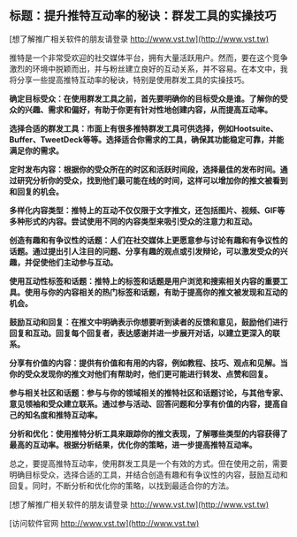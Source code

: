 ## **标题：提升推特互动率的秘诀：群发工具的实操技巧**

[想了解推广相关软件的朋友请登录 http://www.vst.tw](http://www.vst.tw)

推特是一个非常受欢迎的社交媒体平台，拥有大量活跃用户。然而，要在这个竞争激烈的环境中脱颖而出，并与粉丝建立良好的互动关系，并不容易。在本文中，我将分享一些提高推特互动率的秘诀，特别是使用群发工具的实操技巧。

**确定目标受众：在使用群发工具之前，首先要明确你的目标受众是谁。了解你的受众的兴趣、需求和偏好，有助于你更有针对性地创建内容，从而提高互动率。**

**选择合适的群发工具：市面上有很多推特群发工具可供选择，例如Hootsuite、Buffer、TweetDeck等等。选择适合你需求的工具，确保其功能稳定可靠，并能满足你的需求。**

**定时发布内容：根据你的受众所在的时区和活跃时间段，选择最佳的发布时间。通过研究分析你的受众，找到他们最可能在线的时间，这样可以增加你的推文被看到和回复的机会。**

**多样化内容类型：推特上的互动不仅仅限于文字推文，还包括图片、视频、GIF等多种形式的内容。尝试使用不同的内容类型来吸引受众的注意力和互动。**

**创造有趣和有争议性的话题：人们在社交媒体上更愿意参与讨论有趣和有争议性的话题。通过提出引人注目的问题、分享有趣的观点或引发辩论，可以激发受众的兴趣，并促使他们主动参与互动。**

**使用互动性标签和话题：推特上的标签和话题是用户浏览和搜索相关内容的重要工具。使用与你的内容相关的热门标签和话题，有助于提高你的推文被发现和互动的机会。**

**鼓励互动和回复：在推文中明确表示你想要听到读者的反馈和意见，鼓励他们进行回复和互动。回复每个回复者，表达感谢并进一步展开对话，以建立更深入的联系。**

**分享有价值的内容：提供有价值和有用的内容，例如教程、技巧、观点和见解。当你的受众发现你的推文对他们有帮助时，他们更可能进行转发、点赞和回复。**

**参与相关社区和话题：参与与你的领域相关的推特社区和话题讨论，与其他专家、意见领袖和受众建立联系。通过参与活动、回答问题和分享有价值的内容，提高自己的知名度和推特互动率。**

**分析和优化：使用推特分析工具来跟踪你的推文表现，了解哪些类型的内容获得了最高的互动率。根据分析结果，优化你的策略，进一步提高推特互动率。**

总之，要提高推特互动率，使用群发工具是一个有效的方式。但在使用之前，需要明确目标受众，选择合适的工具，并结合创造有趣和有争议性的内容，鼓励互动和回复。同时，不断分析和优化你的策略，以找到最适合你的方法。

[想了解推广相关软件的朋友请登录 http://www.vst.tw](http://www.vst.tw)


[访问软件官网 http://www.vst.tw](http://www.vst.tw)
